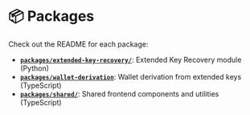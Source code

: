 # 📦 Packages

Check out the README for each package:

- [**`packages/extended-key-recovery/`**](extended-key-recovery/): Extended Key Recovery module (Python)
- [**`packages/wallet-derivation`**](wallet-derivation/): Wallet derivation from extended keys (TypeScript)
- [**`packages/shared/`**](shared/): Shared frontend components and utilities (TypeScript)

